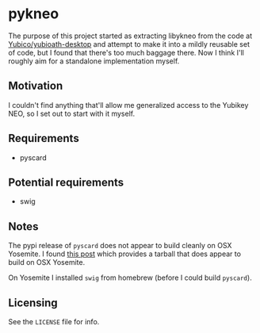 pykneo
======

The purpose of this project started as extracting libykneo from the code at [Yubico/yubioath-desktop](https://github.com/Yubico/yubioath-desktop) and attempt to make it into a mildly reusable set of code, but I found that there's too much baggage there. Now I think I'll roughly aim for a standalone implementation myself.

Motivation
----------

I couldn't find anything that'll allow me generalized access to the Yubikey NEO, so I set out to start with it myself.

Requirements
------------

 * pyscard

Potential requirements
----------------------

 * swig

Notes
-----

The pypi release of `pyscard` does not appear to build cleanly on OSX Yosemite. I found [this post](http://ludovicrousseau.blogspot.com/2014/07/pyscard-unofficial-version-1616.html) which provides a tarball that does appear to build on OSX Yosemite.

On Yosemite I installed `swig` from homebrew (before I could build `pyscard`).

Licensing
---------

See the `LICENSE` file for info.
